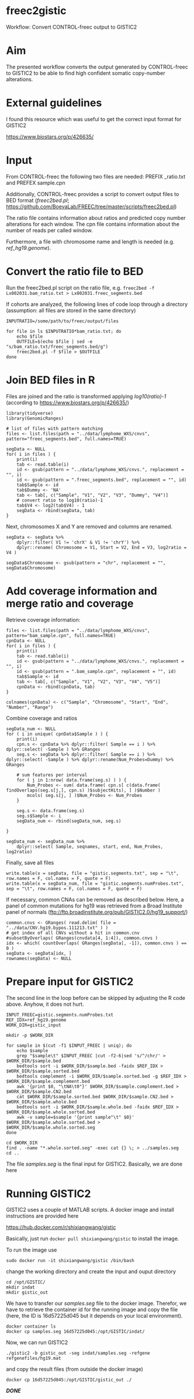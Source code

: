 # freec2gistic
Workflow: Convert CONTROL-freec output to GISTIC2

# Aim
The presented workflow converts the output generated by CONTROL-freec to GISTIC2 to be able to find high confident somatic copy-number alterations.

# External guidelines
I found this resource which was useful to get the correct input format for GISTIC2

https://www.biostars.org/p/426635/

# Input

From CONTROL-freec the following two files are needed: PREFIX _ratio.txt and PREFEX sample.cpn

Additionally, CONTROL-freec provides a script to convert output files to BED format (_freec2bed.pl_; https://github.com/BoevaLab/FREEC/tree/master/scripts/freec2bed.pl)

The ratio file contains information about ratios and predicted copy number alterations for each window. The cpn file contains information about the number of reads per called window.

Furthermore, a file with chromosome name and length is needed (e.g. _ref_hg19.genome_).

# Convert the ratio file to BED

Run the freec2bed.pl script on the ratio file, e.g. `freec2bed -f Lx002031.bam_ratio.txt > Lx002031.freec_segments.bed`

If cohorts are analyzed, the following lines of code loop through a directory (assumption: all files are stored in the same directory)

```
INPUTRATIO=/some/path/to/freec/output/files

for file in ls $INPUTRATIO*bam_ratio.txt; do
	echo $file
	OUTFILE=$(echo $file | sed -e "s/bam_ratio.txt/freec_segments.bed/g")
	freec2bed.pl -f $file > $OUTFILE
done
```

# Join BED files in R

Files are joined and the ratio is transformed applying _log10(ratio)-1_ (according to https://www.biostars.org/p/426635/)

```
library(tidyverse)
library(GenomicRanges)

# list of files with pattern matching
files <- list.files(path = "../data/lymphome_WXS/cnvs", pattern="freec_segments.bed", full.names=TRUE)

segData <- NULL
for( i in files ) {
    print(i)
    tab <- read.table(i)
    id <- gsub(pattern = "../data/lymphome_WXS/cnvs.", replacement = "", i)
    id <- gsub(pattern = ".freec_segments.bed", replacement = "", id)
    tab$Sample <- id
    tab$Dummy <- 'NA'
    tab <- tab[, c("Sample", "V1", "V2", "V3", "Dummy", "V4")]
    # convert ratio to log10(ratio)-1
    tab$V4 <- log2(tab$V4) - 1
    segData <- rbind(segData, tab)
}
```

Next, chromosomes X and Y are removed and columns are renamed.

```
segData <- segData %>% 
    dplyr::filter( V1 != 'chrX' & V1 != 'chrY') %>% 
    dplyr::rename( Chromosome = V1, Start = V2, End = V3, log2ratio = V4 )

segData$Chromosome <- gsub(pattern = "chr", replacement = "", segData$Chromosome)
```

# Add coverage information and merge ratio and coverage

Retrieve coverage information:

```
files <- list.files(path = "../data/lymphome_WXS/cnvs", pattern="bam_sample.cpn", full.names=TRUE)
cpnData <- NULL
for( i in files ) {
    print(i)
    tab <- read.table(i)
    id <- gsub(pattern = "../data/lymphome_WXS/cnvs.", replacement = "", i)
    id <- gsub(pattern = ".bam_sample.cpn", replacement = "", id)
    tab$Sample <- id
    tab <- tab[, c("Sample", "V1", "V2", "V3", "V4", "V5")]
    cpnData <- rbind(cpnData, tab)
}

colnames(cpnData) <- c("Sample", "Chromosome", "Start", "End", "Number", "Range")
```

Combine coverage and ratios

```
segData_num <- NULL
for ( i in unique( cpnData$Sample ) ) {
    print(i)
    cpn.s <- cpnData %>% dplyr::filter( Sample == i ) %>% dplyr::select( -Sample ) %>% GRanges
    seg.s <- segData %>% dplyr::filter( Sample == i ) %>% dplyr::select( -Sample ) %>% dplyr::rename(Num_Probes=Dummy) %>% GRanges
    
    # sum features per interval
    for ( j in 1:nrow( data.frame(seg.s) ) ) {
        Num_Probes <- sum( data.frame( cpn.s[ c(data.frame( findOverlaps(seg.s[j,], cpn.s) )$subjectHits), ] )$Number )
        mcols( seg.s[j, ] )$Num_Probes <- Num_Probes
    }
    
    seg.s <- data.frame(seg.s)
    seg.s$Sample <- i
    segData_num <- rbind(segData_num, seg.s)
    
}

segData_num <- segData_num %>% 
    dplyr::select( Sample, seqnames, start, end, Num_Probes, log2ratio)
```

Finally, save all files

```
write.table(x = segData, file = "gistic.segments.txt", sep = "\t", row.names = F, col.names = F, quote = F)
write.table(x = segData_num, file = "gistic.segments.numProbes.txt", sep = "\t", row.names = F, col.names = F, quote = F)
```

If necessary, common CNAs can be removed as described below. Here, a panel of common mutations for hg19 was retrieved from a Broad Institute panel of normals (ftp://ftp.broadinstitute.org/pub/GISTIC2.0/hg19_support/)

```
common.cnvs <- GRanges( read.delim( file = "../data/CNV.hg19.bypos.111213.txt" ) )
# get index of all CNVs without a hit in common.cnv
#subsetByOverlaps( GRanges(cnvdata[4, 1:4]), common.cnvs ) 
idx <- which( countOverlaps( GRanges(segData[, -1]), common.cnvs ) == 0 )
segData <- segData[idx, ]
rownames(segData) <- NULL
```

# Prepare input for GISTIC2

The second line in the loop before can be skipped by adjusting the R code above. Anyhow, it does not hurt.

```
INPUT_FREEC=gistic.segments.numProbes.txt
REF_IDX=ref_hg19.genome
WORK_DIR=gistic_input

mkdir -p $WORK_DIR

for sample in $(cut -f1 $INPUT_FREEC | uniq); do
    echo $sample
    grep "$sample\t" $INPUT_FREEC |cut -f2-6|sed 's/^/chr/' > $WORK_DIR/$sample.bed
    bedtools sort -i $WORK_DIR/$sample.bed -faidx $REF_IDX > $WORK_DIR/$sample.sorted.bed
    bedtools complement -i $WORK_DIR/$sample.sorted.bed -g $REF_IDX > $WORK_DIR/$sample.complement.bed
    awk '{print $0, "\tNA\t0"}' $WORK_DIR/$sample.complement.bed > $WORK_DIR/$sample.CN2.bed
    cat $WORK_DIR/$sample.sorted.bed $WORK_DIR/$sample.CN2.bed > $WORK_DIR/$sample.whole.bed
    bedtools sort -i $WORK_DIR/$sample.whole.bed -faidx $REF_IDX > $WORK_DIR/$sample.whole.sorted.bed
    awk -v sample=$sample '{print sample"\t" $0}' $WORK_DIR/$sample.whole.sorted.bed > $WORK_DIR/$sample.whole.sorted.seg
done

cd $WORK_DIR
find . -name "*.whole.sorted.seg" -exec cat {} \; > ../samples.seg
cd ..
```

The file _samples.seg_ is the final input for GISTIC2. Basically, we are done here

# Running GISTIC2 

GISTIC2 uses a couple of MATLAB scripts. A docker image and install instructions are provided here

https://hub.docker.com/r/shixiangwang/gistic

Basically, just run `docker pull shixiangwang/gistic` to install the image.

To run the image use

```
sudo docker run -it shixiangwang/gistic /bin/bash
```

change the working directory and create the input and ouput directory

```
cd /opt/GISTIC/
mkdir indat
mkdir gistic_out
```



We have to transfer our _samples.seg_ file to the docker image. Therefor, we have to retrieve the container id for the running image and copy the file (here, the ID is 16d57225d045 but it depends on your local environment).

```
docker container ls
docker cp samples.seg 16d57225d045:/opt/GISTIC/indat/
```

Now, we can run GISTIC2

```
./gistic2 -b gistic_out -seg indat/samples.seg -refgene refgenefiles/hg19.mat
```

and copy the result files (from outside the docker image)

```
docker cp 16d57225d045:/opt/GISTIC/gistic_out ./
```

***DONE***
